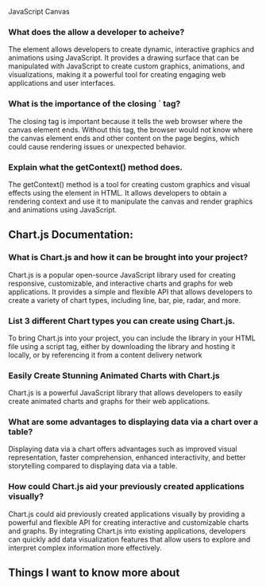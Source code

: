 JavaScript Canvas

### What does the <canvas> allow a developer to acheive?
The <canvas> element allows developers to create dynamic, interactive graphics and animations using JavaScript. It provides a drawing surface that can be manipulated with JavaScript to create custom graphics, animations, and visualizations, making it a powerful tool for creating engaging web applications and user interfaces.
### What is the importance of the closing `</canvas> tag?
The closing </canvas> tag is important because it tells the web browser where the canvas element ends. Without this tag, the browser would not know where the canvas element ends and other content on the page begins, which could cause rendering issues or unexpected behavior.
### Explain what the getContext() method does.
The getContext() method is a tool for creating custom graphics and visual effects using the <canvas> element in HTML. It allows developers to obtain a rendering context and use it to manipulate the canvas and render graphics and animations using JavaScript.
## Chart.js Documentation:

### What is Chart.js and how it can be brought into your project?
Chart.js is a popular open-source JavaScript library used for creating responsive, customizable, and interactive charts and graphs for web applications. It provides a simple and flexible API that allows developers to create a variety of chart types, including line, bar, pie, radar, and more.
### List 3 different Chart types you can create using Chart.js.
To bring Chart.js into your project, you can include the library in your HTML file using a script tag, either by downloading the library and hosting it locally, or by referencing it from a content delivery network 
### Easily Create Stunning Animated Charts with Chart.js
Chart.js is a powerful JavaScript library that allows developers to easily create animated charts and graphs for their web applications. 

### What are some advantages to displaying data via a chart over a table?
Displaying data via a chart offers advantages such as improved visual representation, faster comprehension, enhanced interactivity, and better storytelling compared to displaying data via a table.
### How could Chart.js aid your previously created applications visually?
Chart.js could aid previously created applications visually by providing a powerful and flexible API for creating interactive and customizable charts and graphs. By integrating Chart.js into existing applications, developers can quickly add data visualization features that allow users to explore and interpret complex information more effectively. 

## Things I want to know more about